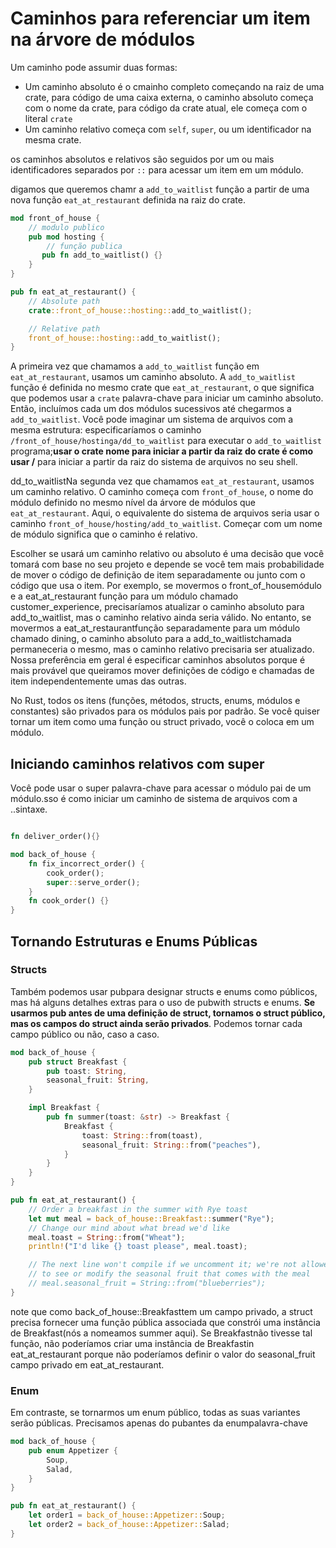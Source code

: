 # Caminhos para referenciar um item na árvore de módulos

Um caminho pode assumir duas formas:

- Um caminho absoluto é o cmainho completo começando na raiz de uma crate, para código de uma caixa externa, o caminho absoluto começa com o nome da crate, para  código da crate atual, ele começa com o literal `crate`
- Um caminho relativo começa com `self`, `super`, ou um identificador na mesma crate.

os caminhos absolutos e relativos são seguidos por um ou mais identificadores separados por `::` para acessar um item em um módulo.


digamos que queremos chamr a `add_to_waitlist` função a partir de uma nova função `eat_at_restaurant`  definida na raiz do crate.

```rust
mod front_of_house {
	// modulo publico
    pub mod hosting {
	    // função publica
       pub fn add_to_waitlist() {}
    }
}

pub fn eat_at_restaurant() {
    // Absolute path
    crate::front_of_house::hosting::add_to_waitlist();

    // Relative path
    front_of_house::hosting::add_to_waitlist();
}
```

A primeira vez que chamamos a `add_to_waitlist` função em `eat_at_restaurant`, usamos um caminho absoluto. A `add_to_waitlist` função é definida no mesmo crate que `eat_at_restaurant`, o que significa que podemos usar a `crate` palavra-chave para iniciar um caminho absoluto. Então, incluímos cada um dos módulos sucessivos até chegarmos a `add_to_waitlist`. Você pode imaginar um sistema de arquivos com a mesma estrutura: especificaríamos o caminho `/front_of_house/hostinga/dd_to_waitlist` para executar o `add_to_waitlist` programa;**usar o crate nome para iniciar a partir da raiz do crate é como usar /** para iniciar a partir da raiz do sistema de arquivos no seu shell.

dd_to_waitlistNa segunda vez que chamamos `eat_at_restaurant`, usamos um caminho relativo. O caminho começa com `front_of_house`, o nome do módulo definido no mesmo nível da árvore de módulos que `eat_at_restaurant`. Aqui, o equivalente do sistema de arquivos seria usar o caminho `front_of_house/hosting/add_to_waitlist`. Começar com um nome de módulo significa que o caminho é relativo.

Escolher se usará um caminho relativo ou absoluto é uma decisão que você tomará com base no seu projeto e depende se você tem mais probabilidade de mover o código de definição de item separadamente ou junto com o código que usa o item. Por exemplo, se movermos o front_of_housemódulo e a eat_at_restaurant função para um módulo chamado customer_experience, precisaríamos atualizar o caminho absoluto para add_to_waitlist, mas o caminho relativo ainda seria válido. No entanto, se movermos a eat_at_restaurantfunção separadamente para um módulo chamado dining, o caminho absoluto para a add_to_waitlistchamada permaneceria o mesmo, mas o caminho relativo precisaria ser atualizado. Nossa preferência em geral é especificar caminhos absolutos porque é mais provável que queiramos mover definições de código e chamadas de item independentemente umas das outras.


No Rust, todos os itens (funções, métodos, structs, enums, módulos e constantes) são privados para os módulos pais por padrão. Se você quiser tornar um item como uma função ou struct privado, você o coloca em um módulo.

## Iniciando caminhos relativos com super

Você pode usar o super palavra-chave para acessar o módulo pai de um módulo.sso é como iniciar um caminho de sistema de arquivos com a ..sintaxe.

```rust

fn deliver_order(){}

mod back_of_house {
	fn fix_incorrect_order() {
		cook_order();
		super::serve_order();
	}
	fn cook_order() {}
}
```

## Tornando Estruturas e Enums Públicas

### Structs
Também podemos usar pubpara designar structs e enums como públicos, mas há alguns detalhes extras para o uso de pubwith structs e enums. **Se usarmos pub antes de uma definição de struct, tornamos o struct público, mas os campos do struct ainda serão privados**. Podemos tornar cada campo público ou não, caso a caso.

```rust
mod back_of_house {
    pub struct Breakfast {
        pub toast: String,
        seasonal_fruit: String,
    }

    impl Breakfast {
        pub fn summer(toast: &str) -> Breakfast {
            Breakfast {
                toast: String::from(toast),
                seasonal_fruit: String::from("peaches"),
            }
        }
    }
}

pub fn eat_at_restaurant() {
    // Order a breakfast in the summer with Rye toast
    let mut meal = back_of_house::Breakfast::summer("Rye");
    // Change our mind about what bread we'd like
    meal.toast = String::from("Wheat");
    println!("I'd like {} toast please", meal.toast);

    // The next line won't compile if we uncomment it; we're not allowed
    // to see or modify the seasonal fruit that comes with the meal
    // meal.seasonal_fruit = String::from("blueberries");
}
```

 note que como back_of_house::Breakfasttem um campo privado, a struct precisa fornecer uma função pública associada que constrói uma instância de Breakfast(nós a nomeamos summer aqui). Se Breakfastnão tivesse tal função, não poderíamos criar uma instância de Breakfastin eat_at_restaurant porque não poderíamos definir o valor do seasonal_fruit campo privado em eat_at_restaurant.


### Enum

Em contraste, se tornarmos um enum público, todas as suas variantes serão públicas. Precisamos apenas do pubantes da enumpalavra-chave

```rust
mod back_of_house {
    pub enum Appetizer {
        Soup,
        Salad,
    }
}

pub fn eat_at_restaurant() {
    let order1 = back_of_house::Appetizer::Soup;
    let order2 = back_of_house::Appetizer::Salad;
}
```
